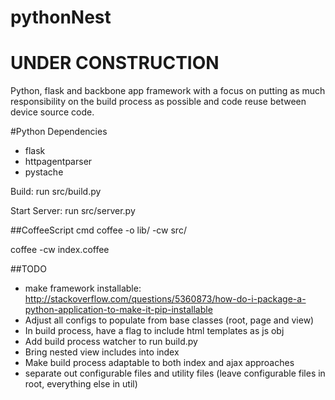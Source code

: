 pythonNest
=====

# UNDER CONSTRUCTION

Python, flask and backbone app framework with a focus on putting as much responsibility on the build process as possible and code reuse between device source code.

#Python Dependencies
* flask
* httpagentparser
* pystache

Build:
run src/build.py

Start Server:
run src/server.py

##CoffeeScript cmd
coffee -o lib/ -cw src/

coffee -cw index.coffee

##TODO
* make framework installable: http://stackoverflow.com/questions/5360873/how-do-i-package-a-python-application-to-make-it-pip-installable
* Adjust all configs to populate from base classes (root, page and view)
* In build process, have a flag to include html templates as js obj
* Add build process watcher to run build.py
* Bring nested view includes into index
* Make build process adaptable to both index and ajax approaches
* separate out configurable files and utility files (leave configurable files in root, everything else in util)